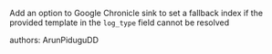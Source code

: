 Add an option to Google Chronicle sink to set a fallback index if the provided template in the `log_type` field cannot be resolved

authors: ArunPiduguDD
